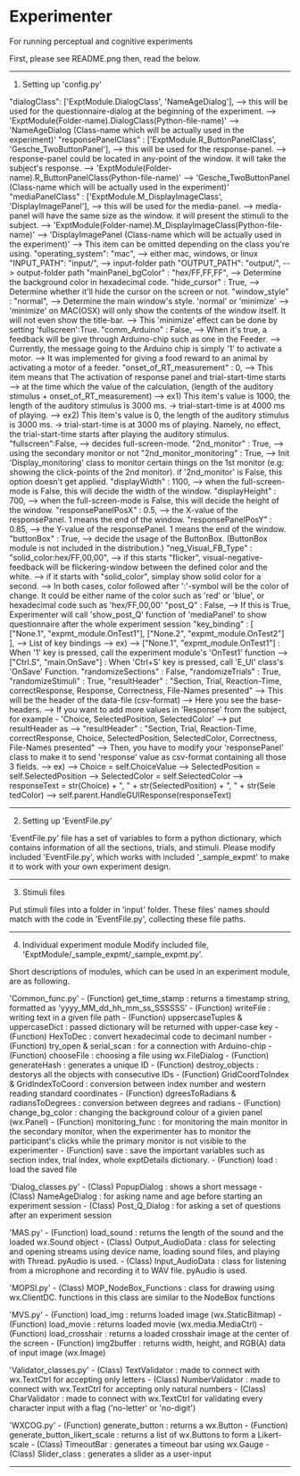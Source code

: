 Experimenter
============
For running perceptual and cognitive experiments

First, please see README.png
then, read the below.

-----------------------------------

1. Setting up 'config.py'

  "dialogClass": ['ExptModule.DialogClass', 'NameAgeDialog'], 
    --> this will be used for the questionnaire-dialog at the beginning of the experiment.
    --> 'ExptModule(Folder-name).DialogClass(Python-file-name)'
    --> 'NameAgeDialog (Class-name which will be actually used in the experiment)'
  "responsePanelClass" : ['ExptModule.R_ButtonPanelClass', 'Gesche_TwoButtonPanel'], 
    --> this will be used for the response-panel.
    --> response-panel could be located in any-point of the window. it will take the subject's response.
    --> 'ExptModule(Folder-name).R_ButtonPanelClass(Python-file-name)'
    --> 'Gesche_TwoButtonPanel (Class-name which will be actually used in the experiment)'
  "mediaPanelClass" : ['ExptModule.M_DisplayImageClass', 'DisplayImagePanel'], --> this will be used for the media-panel.
    --> media-panel will have the same size as the window. it will present the stimuli to the subject.
    --> 'ExptModule(Folder-name).M_DisplayImageClass(Python-file-name)'
    --> 'DisplayImagePanel (Class-name which will be actually used in the experiment)'
    --> This item can be omitted depending on the class you're using.
  "operating_system": "mac", 
    --> either mac, windows, or linux  
  "INPUT_PATH": "input/", 
    --> input-folder path
  "OUTPUT_PATH": "output/", 
    --> output-folder path
  "mainPanel_bgColor" : "hex/FF,FF,FF", 
    --> Determine the background color in hexadecimal code.
  "hide_cursor" : True, 
    --> Determine whether it'll hide the cursor on the screen or not.
  "window_style" : "normal", 
    --> Determine the main window's style. 'normal' or 'minimize'
    --> 'minimize' on MAC(OSX) will only show the contents of the window itself. It will not even show the title-bar.
    --> This 'minimize' effect can be done by setting 'fullscreen':True.
  "comm_Arduino" : False, 
    --> When it's true, a feedback will be give through Arduino-chip such as one in the Feeder.
    --> Currently, the message going to the Arduino chip is simply '1' to activate a motor.
    --> It was implemented for giving a food reward to an animal by activating a motor of a feeder.
  "onset_of_RT_measurement" : 0, 
    --> This item means that The activation of response panel and trial-start-time starts 
    --> at the time which the value of the calculation, (length of the auditory stimulus + onset_of_RT_measurement)
    --> ex1) This item's value is 1000, the length of the auditory stimulus is 3000 ms. -> trial-start-time is at 4000 ms of playing. 
    --> ex2) This item's value is 0, the length of the auditory stimulus is 3000 ms. -> trial-start-time is at 3000 ms of playing. Namely, no effect, the trial-start-time starts after playing the auditory stimulus.
  "fullscreen":False, 
    --> decides full-screen-mode.
  "2nd_monitor" : True, 
    --> using the secondary monitor or not
  "2nd_monitor_monitoring" : True, 
    --> Init 'Display_monitoring' class to monitor certain things on the 1st monitor 
    (e.g: showing the click-points of the 2nd monitor).
    if '2nd_monitor' is False, this option doesn't get applied.
  "displayWidth" : 1100, 
    --> when the full-screen-mode is False, this will decide the width of the window.
  "displayHeight" : 700, 
    --> when the full-screen-mode is False, this will decide the height of the window.
  "responsePanelPosX" : 0.5, 
    --> the X-value of the responsePanel. 1 means the end of the window.
  "responsePanelPosY" : 0.85, 
    --> the Y-value of the responsePanel. 1 means the end of the window.
  "buttonBox" : True, 
    --> decide the usage of the ButtonBox. (ButtonBox module is not included in the distribution.)
  "neg_Visual_FB_Type" : "solid_color:hex/FF,00,00", 
    --> if this starts "flicker", visual-negative-feedback will be flickering-window between the defined color and the white.
    --> if it starts with "solid_color", simplay show solid color for a second.
    --> In both cases, color followed after ':'-symbol will be the color of change. It could be either name of the color such as 'red' or 'blue', or hexadecimal code such as 'hex/FF,00,00'
  "post_Q" : False, 
    --> If this is True, Experimenter will call 'show_post_Q' function of 'mediaPanel' to show questionnaire after the whole experiment session
  "key_binding" : [ ["None.1", "expmt_module.OnTest1"], 
              ["None.2", "expmt_module.OnTest2"] ],
    --> List of key bindings
    --> ex)
    --> ["None.1", "expmt_module.OnTest1"] : When '1' key is pressed, call the experiment module's 'OnTest1' function
    --> ["Ctrl.S", "main.OnSave"] : When 'Ctrl+S' key is pressed, call 'E_UI' class's 'OnSave' Function.
  "randomizeSections" : False,
  "randomizeTrials" : True,
  "randomizeStimuli" : True,
  "resultHeader" : "Section, Trial, Reaction-Time, correctResponse, Response, Correctness, File-Names presented"
    --> This will be the header of the data-file (csv-format)
    --> Here you see the base-headers.
    --> If you want to add more values in 'Response' from the subject, for example - 'Choice, SelectedPosition, SelectedColor'
    --> put resultHeader as
    --> "resultHeader" : "Section, Trial, Reaction-Time, correctResponse, Choice, SelectedPosition, SelectedColor, Correctness, File-Names presented"
    --> Then, you have to modify your 'responsePanel' class to make it to send 'response' value as csv-format containing all those 3 fields.
    --> ex)
    --> Choice = self.ChoiceValue
    --> SelectedPosition = self.SelectedPosition
    --> SelectedColor = self.SelectedColor
    --> responseText = str(Choice) + ", " + str(SelectedPosition) + ", " + str(Sele tedColor)
    --> self.parent.HandleGUIResponse(responseText)

-----------------------------------

2. Setting up 'EventFile.py'

  'EventFile.py' file has a set of variables to form a python dictionary, which contains information of all the sections, trials, and stimuli.
  Please modify included 'EventFile.py', which works with included '_sample_expmt' to make it to work with your own experiment design.

-----------------------------------

3. Stimuli files

  Put stimuli files into a folder in 'input' folder. These files' names should match with the code in 'EventFile.py', collecting these file paths.

-----------------------------------

4. Individual experiment module
  Modify included file, 'ExptModule/_sample_expmt/_sample_expmt.py'.

  Short descriptions of modules, which can be used in an experiment module, are as following.

  'Common_func.py'
    - (Function) get_time_stamp : returns a timestamp string, formatted as 'yyyy_MM_dd_hh_mm_ss_SSSSSS'
    - (Function) writeFile : writing text in a given file path
    - (Function) uppsercaseTuples & uppercaseDict : passed dictionary will be returned with upper-case key
    - (Function) HexToDec : convert hexadecimal code to decimanl number
    - (Function) try_open & serial_scan : for a connection with Arduino-chip
    - (Function) chooseFile : choosing a file using wx.FileDialog
    - (Function) generateHash : generates a unique ID
    - (Function) destroy_objects : destorys all the objects with consecutive IDs
    - (Function) GridCoordToIndex & GridIndexToCoord : conversion between index number and western reading standard coordinates
    - (Function) dgreesToRadians & radiansToDegrees : conversion between degrees and radians
    - (Function) change_bg_color : changing the background colour of a givien panel (wx.Panel)
    - (Function) monitoring_func : for monitoring the main monitor in the secondary monitor, when the experimenter has to monitor the participant's clicks while the primary monitor is not visible to the experimenter
    - (Function) save : save the important variables such as section index, trial index, whole exptDetails dictionary.
    - (Function) load : load the saved file

  'Dialog_classes.py'
    - (Class) PopupDialog : shows a short message
    - (Class) NameAgeDialog : for asking name and age before starting an experiment session
    - (Class) Post_Q_Dialog : for asking a set of questions after an experiment session

  'MAS.py'
    - (Function) load_sound : returns the length of the sound and the loaded wx.Sound object
    - (Class) Output_AudioData : class for selecting and opening streams using device name, loading sound files, and playing with Thread. pyAudio is used.
    - (Class) Input_AudioData : class for listening from a microphone and recording it to WAV file. pyAudio is used.

  'MOPSI.py'
    - (Class) MOP_NodeBox_Functions : class for drawing using wx.ClientDC. functions in this class are similar to the NodeBox functions

  'MVS.py'
    - (Function) load_img : returns loaded image (wx.StaticBitmap)
    - (Function) load_movie : returns loaded movie (wx.media.MediaCtrl)
    - (Function) load_crosshair : returns a loaded crosshair image at the center of the screen
    - (Function) img2buffer : returns width, height, and RGB(A) data of input image (wx.Image)

  'Validator_classes.py'
    - (Class) TextValidator : made to connect with wx.TextCtrl for accepting only letters
    - (Class) NumberValidator : made to connect with wx.TextCtrl for accepting only natural numbers
    - (Class) CharValidator : made to connect with wx.TextCtrl for validating every character input with a flag ('no-letter' or 'no-digit')

  'WXCOG.py'
    - (Function) generate_button : returns a wx.Button
    - (Function) generate_button_likert_scale : returns a list of wx.Buttons to form a Likert-scale
    - (Class) TimeoutBar : generates a timeout bar using wx.Gauge
    - (Class) Slider_class : generates a slider as a user-input

-----------------------------------



